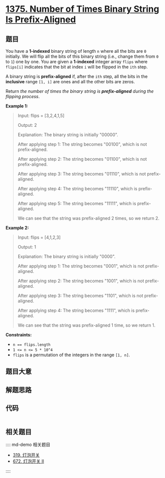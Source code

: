 # [1375. Number of Times Binary String Is Prefix-Aligned](https://leetcode.com/problems/number-of-times-binary-string-is-prefix-aligned/)

## 题目

You have a **1-indexed** binary string of length `n` where all the bits are
`0` initially. We will flip all the bits of this binary string (i.e., change
them from `0` to `1`) one by one. You are given a **1-indexed** integer array
`flips` where `flips[i]` indicates that the bit at index `i` will be flipped
in the `ith` step.

A binary string is **prefix-aligned** if, after the `ith` step, all the bits
in the **inclusive** range `[1, i]` are ones and all the other bits are zeros.

Return _the number of times the binary string is **prefix-aligned** during the
flipping process_.

**Example 1:**

> Input: flips = [3,2,4,1,5]
>
> Output: 2
>
> Explanation: The binary string is initially "00000".
>
> After applying step 1: The string becomes "00100", which is not prefix-aligned.
>
> After applying step 2: The string becomes "01100", which is not prefix-aligned.
>
> After applying step 3: The string becomes "01110", which is not prefix-aligned.
>
> After applying step 4: The string becomes "11110", which is prefix-aligned.
>
> After applying step 5: The string becomes "11111", which is prefix-aligned.
>
> We can see that the string was prefix-aligned 2 times, so we return 2.

**Example 2:**

> Input: flips = [4,1,2,3]
>
> Output: 1
>
> Explanation: The binary string is initially "0000".
>
> After applying step 1: The string becomes "0001", which is not prefix-aligned.
>
> After applying step 2: The string becomes "1001", which is not prefix-aligned.
>
> After applying step 3: The string becomes "1101", which is not prefix-aligned.
>
> After applying step 4: The string becomes "1111", which is prefix-aligned.
>
> We can see that the string was prefix-aligned 1 time, so we return 1.

**Constraints:**

- `n == flips.length`
- `1 <= n <= 5 * 10^4`
- `flips` is a permutation of the integers in the range `[1, n]`.

## 题目大意

## 解题思路

## 代码

```javascript

```

## 相关题目

:::: md-demo 相关题目

- [319. 灯泡开关](https://leetcode.com/problems/bulb-switcher)
- [672. 灯泡开关 Ⅱ](https://leetcode.com/problems/bulb-switcher-ii)

::::
